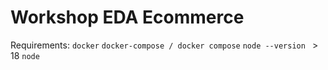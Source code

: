 # Workshop EDA Ecommerce

Requirements:
`docker`
`docker-compose / docker compose`
`node --version ` > 18
`node`